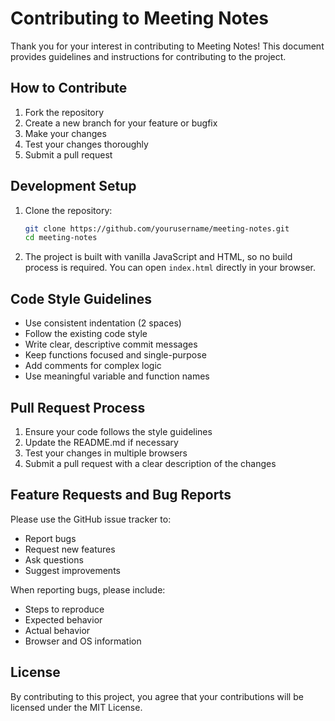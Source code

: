 # Contributing to Meeting Notes

Thank you for your interest in contributing to Meeting Notes! This document provides guidelines and instructions for contributing to the project.

## How to Contribute

1. Fork the repository
2. Create a new branch for your feature or bugfix
3. Make your changes
4. Test your changes thoroughly
5. Submit a pull request

## Development Setup

1. Clone the repository:
   ```bash
   git clone https://github.com/yourusername/meeting-notes.git
   cd meeting-notes
   ```

2. The project is built with vanilla JavaScript and HTML, so no build process is required. You can open `index.html` directly in your browser.

## Code Style Guidelines

- Use consistent indentation (2 spaces)
- Follow the existing code style
- Write clear, descriptive commit messages
- Keep functions focused and single-purpose
- Add comments for complex logic
- Use meaningful variable and function names

## Pull Request Process

1. Ensure your code follows the style guidelines
2. Update the README.md if necessary
3. Test your changes in multiple browsers
4. Submit a pull request with a clear description of the changes

## Feature Requests and Bug Reports

Please use the GitHub issue tracker to:
- Report bugs
- Request new features
- Ask questions
- Suggest improvements

When reporting bugs, please include:
- Steps to reproduce
- Expected behavior
- Actual behavior
- Browser and OS information

## License

By contributing to this project, you agree that your contributions will be licensed under the MIT License. 